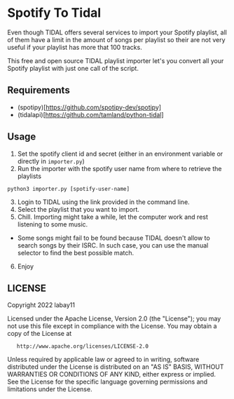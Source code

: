 # Spotify To Tidal

Even though TIDAL offers several services to import your Spotify playlist, all of them have a limit in the amount of
songs per playlist so their are not very useful if your playlist has more that 100 tracks.

This free and open source TIDAL playlist importer let's you convert all your Spotify playlist
with just one call of the script.

## Requirements

- (spotipy)[https://github.com/spotipy-dev/spotipy]
- (tidalapi)[https://github.com/tamland/python-tidal]

## Usage

1. Set the spotify client id and secret (either in an environment variable or directly in `importer.py`)
2. Run the importer with the spotify user name from where to retrieve the playlists

```python3
python3 importer.py [spotify-user-name]
```

3. Login to TIDAL using the link provided in the command line.
4. Select the playlist that you want to import.
5. Chill. Importing might take a while, let the computer work and rest listening to some music.
  - Some songs might fail to be found because TIDAL doesn't allow to search songs by their ISRC.
  In such case, you can use the manual selector to find the best possible match.
6. Enjoy

## LICENSE

   Copyright 2022 labay11

   Licensed under the Apache License, Version 2.0 (the "License");
   you may not use this file except in compliance with the License.
   You may obtain a copy of the License at

       http://www.apache.org/licenses/LICENSE-2.0

   Unless required by applicable law or agreed to in writing, software
   distributed under the License is distributed on an "AS IS" BASIS,
   WITHOUT WARRANTIES OR CONDITIONS OF ANY KIND, either express or implied.
   See the License for the specific language governing permissions and
   limitations under the License.
